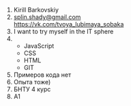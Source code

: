 1. Kirill Barkovskiy
2. splin.shady@gmail.com  
https://vk.com/tvoya_lubimaya_sobaka
3. I want to try myself in the IT sphere
4.
    - JavaScript
    - CSS
    - HTML
    - GIT
5. Примеров кода нет
6. Опыта тоже)
7. БНТУ 4 курс
8. А1
